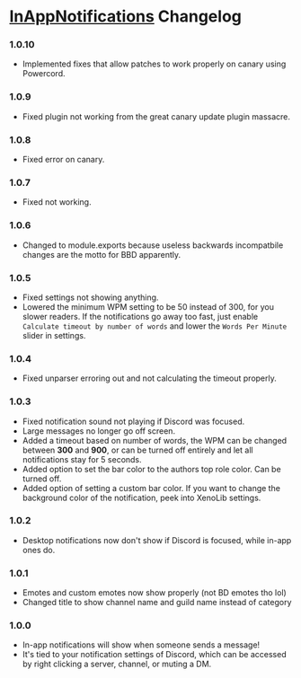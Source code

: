 # [InAppNotifications](https://1lighty.github.io/BetterDiscordStuff/?plugin=InAppNotifications "InAppNotifications") Changelog
### 1.0.10
- Implemented fixes that allow patches to work properly on canary using Powercord.

### 1.0.9
- Fixed plugin not working from the great canary update plugin massacre.

### 1.0.8
- Fixed error on canary.

### 1.0.7
- Fixed not working.

### 1.0.6
- Changed to module.exports because useless backwards incompatbile changes are the motto for BBD apparently.

### 1.0.5
- Fixed settings not showing anything.
- Lowered the minimum WPM setting to be 50 instead of 300, for you slower readers. If the notifications go away too fast, just enable `Calculate timeout by number of words` and lower the `Words Per Minute` slider in settings.

### 1.0.4
- Fixed unparser erroring out and not calculating the timeout properly.

### 1.0.3
- Fixed notification sound not playing if Discord was focused.
- Large messages no longer go off screen.
- Added a timeout based on number of words, the WPM can be changed between **300** and **900**, or can be turned off entirely and let all notifications stay for 5 seconds.
- Added option to set the bar color to the authors top role color. Can be turned off.
- Added option of setting a custom bar color. If you want to change the background color of the notification, peek into XenoLib settings.

### 1.0.2
- Desktop notifications now don't show if Discord is focused, while in-app ones do.

### 1.0.1
- Emotes and custom emotes now show properly (not BD emotes tho lol)
- Changed title to show channel name and guild name instead of category

### 1.0.0
- In-app notifications will show when someone sends a message!
- It's tied to your notification settings of Discord, which can be accessed by right clicking a server, channel, or muting a DM.
